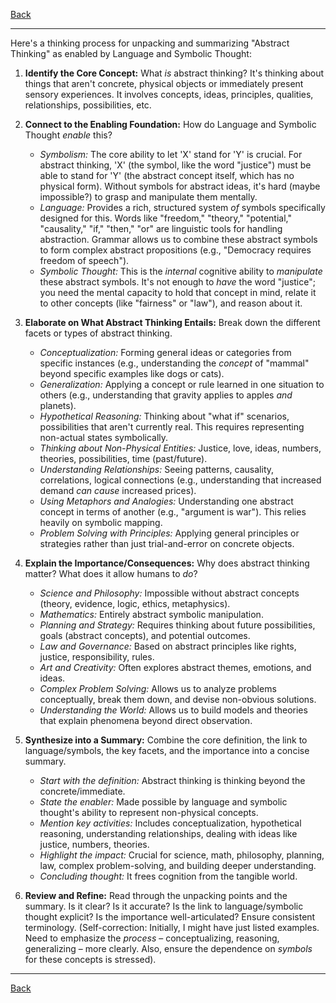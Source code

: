 [Back](.)

---

Here's a thinking process for unpacking and summarizing "Abstract Thinking" as enabled by Language and Symbolic Thought:

1.  **Identify the Core Concept:** What *is* abstract thinking? It's thinking about things that aren't concrete, physical objects or immediately present sensory experiences. It involves concepts, ideas, principles, qualities, relationships, possibilities, etc.

2.  **Connect to the Enabling Foundation:** How do Language and Symbolic Thought *enable* this?
    *   *Symbolism:* The core ability to let 'X' stand for 'Y' is crucial. For abstract thinking, 'X' (the symbol, like the word "justice") must be able to stand for 'Y' (the abstract concept itself, which has no physical form). Without symbols for abstract ideas, it's hard (maybe impossible?) to grasp and manipulate them mentally.
    *   *Language:* Provides a rich, structured system *of* symbols specifically designed for this. Words like "freedom," "theory," "potential," "causality," "if," "then," "or" are linguistic tools for handling abstraction. Grammar allows us to combine these abstract symbols to form complex abstract propositions (e.g., "Democracy requires freedom of speech").
    *   *Symbolic Thought:* This is the *internal* cognitive ability to *manipulate* these abstract symbols. It's not enough to *have* the word "justice"; you need the mental capacity to hold that concept in mind, relate it to other concepts (like "fairness" or "law"), and reason about it.

3.  **Elaborate on What Abstract Thinking Entails:** Break down the different facets or types of abstract thinking.
    *   *Conceptualization:* Forming general ideas or categories from specific instances (e.g., understanding the *concept* of "mammal" beyond specific examples like dogs or cats).
    *   *Generalization:* Applying a concept or rule learned in one situation to others (e.g., understanding that gravity applies to apples *and* planets).
    *   *Hypothetical Reasoning:* Thinking about "what if" scenarios, possibilities that aren't currently real. This requires representing non-actual states symbolically.
    *   *Thinking about Non-Physical Entities:* Justice, love, ideas, numbers, theories, possibilities, time (past/future).
    *   *Understanding Relationships:* Seeing patterns, causality, correlations, logical connections (e.g., understanding that increased demand *can cause* increased prices).
    *   *Using Metaphors and Analogies:* Understanding one abstract concept in terms of another (e.g., "argument is war"). This relies heavily on symbolic mapping.
    *   *Problem Solving with Principles:* Applying general principles or strategies rather than just trial-and-error on concrete objects.

4.  **Explain the Importance/Consequences:** Why does abstract thinking matter? What does it allow humans to *do*?
    *   *Science and Philosophy:* Impossible without abstract concepts (theory, evidence, logic, ethics, metaphysics).
    *   *Mathematics:* Entirely abstract symbolic manipulation.
    *   *Planning and Strategy:* Requires thinking about future possibilities, goals (abstract concepts), and potential outcomes.
    *   *Law and Governance:* Based on abstract principles like rights, justice, responsibility, rules.
    *   *Art and Creativity:* Often explores abstract themes, emotions, and ideas.
    *   *Complex Problem Solving:* Allows us to analyze problems conceptually, break them down, and devise non-obvious solutions.
    *   *Understanding the World:* Allows us to build models and theories that explain phenomena beyond direct observation.

5.  **Synthesize into a Summary:** Combine the core definition, the link to language/symbols, the key facets, and the importance into a concise summary.

    *   *Start with the definition:* Abstract thinking is thinking beyond the concrete/immediate.
    *   *State the enabler:* Made possible by language and symbolic thought's ability to represent non-physical concepts.
    *   *Mention key activities:* Includes conceptualization, hypothetical reasoning, understanding relationships, dealing with ideas like justice, numbers, theories.
    *   *Highlight the impact:* Crucial for science, math, philosophy, planning, law, complex problem-solving, and building deeper understanding.
    *   *Concluding thought:* It frees cognition from the tangible world.

6.  **Review and Refine:** Read through the unpacking points and the summary. Is it clear? Is it accurate? Is the link to language/symbolic thought explicit? Is the importance well-articulated? Ensure consistent terminology. (Self-correction: Initially, I might have just listed examples. Need to emphasize the *process* – conceptualizing, reasoning, generalizing – more clearly. Also, ensure the dependence on *symbols* for these concepts is stressed).

---

[Back](.)
